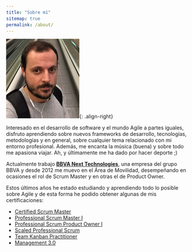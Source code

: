 ```yaml
---
title: "Sobre mí"
sitemap: true
permalink: /about/
---
```


![image-right](/assets/images/pedro200x217.png){: .align-right}

Interesado en el desarrollo de software y el mundo Agile a partes iguales, disfruto aprendiendo sobre nuevos frameworks de desarrollo, tecnologías, metodologías y en general, sobre cualquier tema relacionado con mi entorno profesional. Además, me encanta la música (buena) y sobre todo me apasiona viajar. Ah, y últimamente me ha dado por hacer deporte ;)

Actualmente trabajo [**BBVA Next Technologies**](https://www.bbvanexttechnologies.com/), una empresa del grupo BBVA y desde 2012 me muevo en el Área de Movilidad, desempeñando en ocasiones el rol de Scrum Master y en otras el de Product Owner.

Estos últimos años he estado estudiando y aprendiendo todo lo posible sobre Agile y de esta forma he podido obtener algunas de mis certificaciones:

* [Certified Scrum Master](/assets/docs/csm.pdf)
* [Professional Scrum Master I](/assets/docs/psmi.pdf)
* [Professional Scrum Product Owner I](/assets/docs/pspoi.pdf)
* [Scaled Professional Scrum](/assets/docs/sps.pdf)
* [Team Kanban Practitioner](/assets/docs/kanban-tkp.pdf)
* [Management 3.0](/assets/docs/management30.pdf)


